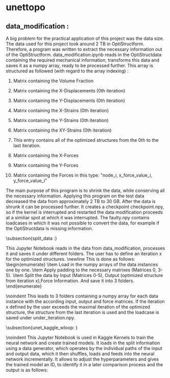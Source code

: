 # unettopo

## data\_modification :

A big problem for the practical application of this project was the data
size. The data used for this project took around 2 TB in OptiStructform.
Therefore, a program was written to extract the necessary information
out of the OptiStructform. data\_modification.ipynb reads in the
OptiStructdata containing the required mechanical information,
transforms this data and saves it as a numpy array, ready to be
processed further. This array is structured as followed (with regard to
the array indexing) :

1.  Matrix containing the Volume Fraction

2.  Matrix containing the X-Displacements (0th iteration)

3.  Matrix containing the Y-Displacements (0th iteration)

4.  Matrix containing the X-Strains (0th iteration)

5.  Matrix containing the Y-Strains (0th iteration)

6.  Matrix containing the XY-Strains (0th iteration)

7.  This entry contains all of the optimized structures from the 0th to
    the last iteration.

8.  Matrix containing the X-Forces

9.  Matrix containing the Y-Forces

10. Matrix containing the Forces in this type: "node\_i,
    x\_force\_value\_i, y\_force\_value\_i"

The main purpose of this program is to shrink the data, while conserving
all the necessary information. Applying this program on the test data
decreased the data from approximately 2 TB to 30 GB. After the data is
shrunk it can be processed further. It creates a checkpoint
checkpoint.npy, so if the kernel is interrupted and restarted the data
modification proceeds at a similiar spot at which it was interrupted.
The faulty.npy contains loadcases in which it was not possible to
convert the data, for example if the OptiStructdata is missing
information.

\subsection{split\_data :}

This Jupyter Notebook reads in the data from data\_modification, processes it and saves it under different folders. The user has to define an iteration x for the optimized structures. \newline
This is done as follows:
\begin{enumerate}
    \item Load in the numpy arrays of the data instances one by one.
    \item Apply padding to the necessary matrixes (Matrices 0, 3-5).
    \item Split the data by Input (Matrices 0-5), Output (optimized structure from iteration x),Force Information. And save it into 3 folders.
\end{enumerate}

\noindent This leads to 3 folders containing a numpy array for each data instance with the according input, output and force matrices. If the iteration x defined by the user exceeds the maximal iteration of the optimized structure, the structure from the last iteration is used and the loadcase is saved under under\_iteration.npy.

\subsection{unet\_kaggle\_wloop: }

\noindent This Jupyter Notebook is used in Kaggle Kernels to train the neural network and create trained models. It loads in the split information using a data generator, which operates by the individual paths of the input and output data, which it then shuffles, loads and feeds into the neural network incrementally. It allows to adjust the hyperparameters and gives the trained model an ID, to identify it in a later comparison process and the output is as follows:
